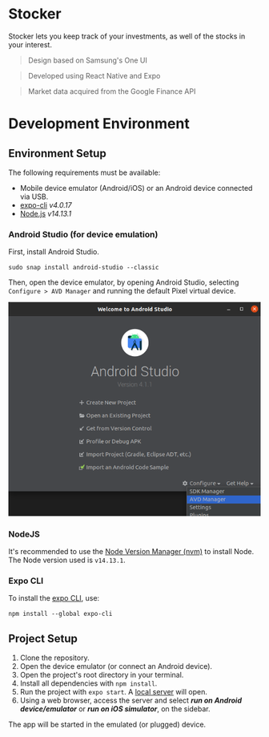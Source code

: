 # Stocker

Stocker lets you keep track of your investments, as well of the stocks in your interest.

> Design based on Samsung's One UI

> Developed using React Native and Expo

> Market data acquired from the Google Finance API

# Development Environment

## Environment Setup

The following requirements must be available:

- Mobile device emulator (Android/iOS) or an Android device connected via USB.
- [expo-cli](https://www.npmjs.com/package/expo-cli) _v4.0.17_
- [Node.js](https://github.com/nvm-sh/nvm) _v14.13.1_

### Android Studio (for device emulation)

First, install Android Studio.

```shell
sudo snap install android-studio --classic
```

Then, open the device emulator, by opening Android Studio, selecting `Configure > AVD Manager` and running the default Pixel virtual device.

!['AVD Manager' location](images/Installation-Setup/Android-Studio-AVD.png)

### NodeJS

It's recommended to use the [Node Version Manager (nvm)](https://github.com/nvm-sh/nvm) to install Node. The Node version used is `v14.13.1`.

### Expo CLI

To install the [expo CLI](https://docs.expo.io/), use:

```shell
npm install --global expo-cli
```

## Project Setup

1. Clone the repository.
2. Open the device emulator (or connect an Android device).
3. Open the project's root directory in your terminal.
4. Install all dependencies with `npm install`.
5. Run the project with `expo start`. A [local server](localhost:19002) will open.
6. Using a web browser, access the server and select **_run on Android device/emulator_** or **_run on iOS simulator_**, on the sidebar.

The app will be started in the emulated (or plugged) device.
